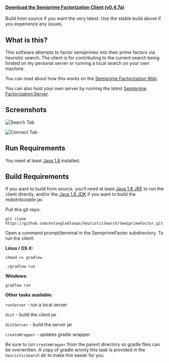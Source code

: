 #### [Download the Semiprime Factorization Client (v0.4.7a)](https://github.com/entangledloops/semiprime/blob/master/build/semiprime-client.jar?raw=true) ####

Build from source if you want the very latest. Use the stable build above if you experience any issues.

## What is this? ##

This software attempts to factor semiprimes into their prime factors via heuristic search. The client is for contributing to the current search being hosted on my personal server or running a local search on your own machine.

You can read about how this works on the [Semiprime Factorization Wiki](https://github.com/entangledloops/heuristicSearch/wiki/Semiprime-Factorization).

You can also host your own server by running the latest [Semiprime Factorization Server](https://semiprime.azurewebsites.net).

## Screenshots ##

![Search Tab](http://www.entangledloops.com/img/semiprime/search-0.4.4a.png)

![Connect Tab](http://www.entangledloops.com/img/semiprime/connect-0.4.4a.png)

## Run Requirements ##

You need at least [Java 1.8](https://www.java.com/en/download/) installed.

## Build Requirements ##

If you want to build from source, you'll need at least [Java 1.8 JRE](http://www.oracle.com/technetwork/java/javase/downloads/jre8-downloads-2133155.html) to run the client directly, and/or the [Java 1.8 JDK](http://www.oracle.com/technetwork/java/javase/downloads/jdk8-downloads-2133151.html) if you want to build the redistributable jar.

Pull this git repo:

`git clone https://github.com/entangledloops/heuristicSearch/SemiprimeFactor.git`

Open a command prompt/terminal in the SemiprimeFactor subdirectory.
To run the client:

**Linux / OS X:**

`chmod +x gradlew`

`./gradlew run`

**Windows:**

`gradlew run`

**Other tasks available:**

`runServer` - run a local server

`dist` - build the client jar

`distServer` - build the server jar

`createWrapper` - updates gradle wrapper 

Be sure to run `createWrapper` from the parent directory so gradle files can be overwritten. A copy of gradle w/only this task is provided in the `heuristicSearch` dir to make this easier for you.
